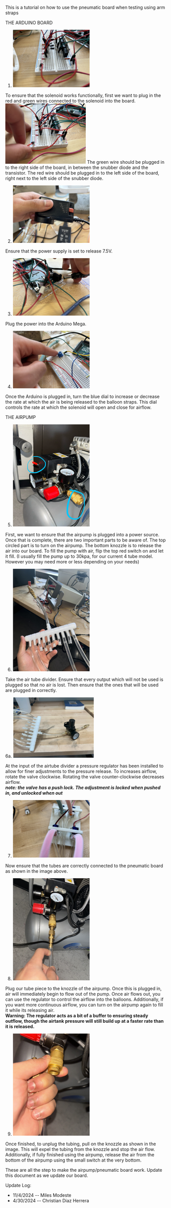 This is a tutorial on how to use the pneumatic board when testing using arm straps

THE ARDUINO BOARD
1. <img src="images\circuit.jpeg" alt="step 1" width="50%" height=auto>
To ensure that the solenoid works functionally, first we want to plug in the red and green wires connected to the solenoid into the board. 
<img src="images\circuitwire.jpeg" alt="step 1" width="50%" height=auto>
The green wire should be plugged in to the right side of the board, in between the snubber diode and the transistor. The red wire should be plugged in to the left side of the board, right next to the left side of the snubber diode. 

2. <img src="images\powersupply.jpeg" alt="step 2" width="50%" height=auto>
Ensure that the power supply is set to release 7.5V. 

3. <img src="images\power.jpeg" alt="step 3" width="50%" height=auto>
Plug the power into the Arduino Mega.

4. <img src="images\valve.jpeg" alt="step 4" width="50%" height=auto>

Once the Arduino is plugged in, turn the blue dial to increase or decrease the rate at which the air is being released to the balloon straps. This dial controls the rate at which the solenoid will open and close for airflow.

THE AIRPUMP

5. <img src="images\pumpon.jpeg" alt="step 5" width="50%" height = auto>

First, we want to ensure that the airpump is plugged into a power source. Once that is complete, there are two important parts to be aware of. The top circled part is to turn on the airpump. The bottom knozzle is to release the air into our board. To fill the pump with air, flip the top red switch on and let it fill. (I usually fill the pump up to 30kpa, for our current 4 tube model. However you may need more or less depending on your needs)

6. <img src="images\tubeplug.jpeg" alt="step 6" width="50%" height=auto>

Take the air tube divider. Ensure that every output which will not be used is plugged so that no air is lost. Then ensure that the ones that will be used are plugged in correctly.

6a. <img src="images\regulator.jpeg" alt="step 6" width="50%" height=auto> 

At the input of the airtube divider a pressure regulator has been installed to allow for finer adjustments to the pressure release. To increases airflow, rotate the valve clockwise. Rotating the valve counter-clockwise decreases airflow.
<br>***note: the valve has a push lock. The adjustment is locked when pushed in, and unlocked when out***

7. <img src="images\tubing.jpeg" alt="step 7" width="50%" height=auto>

Now ensure that the tubes are correctly connected to the pneumatic board as shown in the image above. 

8. <img src="images\tubeplugin.jpeg" alt="step 8" width="50%" height=auto>

Plug our tube piece to the knozzle of the airpump. Once this is plugged in, air will immediately begin to flow out of the pump. Once air flows out, you can use the regulator to control the airflow into the balloons. Additionally, if you want more continuous airflow, you can turn on the airpump again to fill it while its releasing air.
<br> <b> Warning: The regulator acts as a bit of a buffer to ensuring steady outflow, though the airtank pressure will still build up at a faster rate than it is released.</b>

9. <img src="images\unplug.jpeg" alt="step 9" width="50%" height=auto>

Once finished, to unplug the tubing, pull on the knozzle as shown in the image. This will expel the tubing from the knozzle and stop the air flow. Additionally, if fully finished using the airpump, release the air from the bottom of the airpump using the small switch at the very bottom.


These are all the step to make the airpump/pneumatic board work. Update this document as we update our board.

Update Log:
- 11/4/2024 -- Miles Modeste
- 4/30/2024 -- Christian Diaz Herrera
